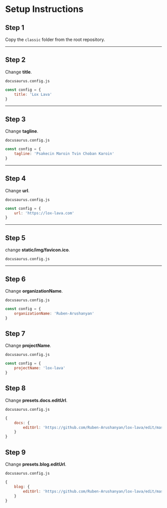 # Setup Instructions

## Step 1

Copy the `classic` folder from the root repository.

---

## Step 2

Change **title**.

`docusaurus.config.js`

```js
const config = {
    title: 'Lox Lava'
}
```

---

## Step 3
Change **tagline**.

`docusaurus.config.js`

```js
const config = {
    tagline: 'Psakecin Maroin Tvin Choban Karoin'
}
```

---

## Step 4
Change **url**.

`docusaurus.config.js`

```js
const config = {
    url: 'https://lox-lava.com'
}
```

---

## Step 5
change **static/img/favicon.ico**.

`docusaurus.config.js`

---

## Step 6
Change **organizationName**.

`docusaurus.config.js`

```js
const config = {
    organizationName: 'Ruben-Arushanyan'
}
```

## Step 7
Change **projectName**.

`docusaurus.config.js`

```js
const config = {
    projectName: 'lox-lava'
}
```

## Step 8
Change **presets.docs.editUrl**.

`docusaurus.config.js`

```js
{
    docs: {
        editUrl: 'https://github.com/Ruben-Arushanyan/lox-lava/edit/master/website/'
    }
}
```

## Step 9
Change **presets.blog.editUrl**.

`docusaurus.config.js`

```js
{
    blog: {
        editUrl: 'https://github.com/Ruben-Arushanyan/lox-lava/edit/master/website/'
    }
}
```